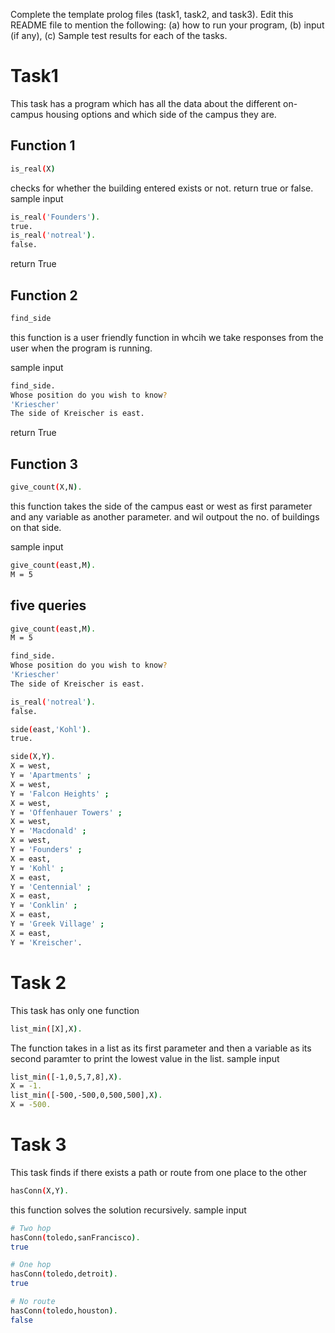 Complete the template prolog files (task1, task2, and task3).
Edit this README file to mention the following: (a) how to run your program, (b) input (if any), (c) Sample test results for each of the tasks.

# Task1 
This task has a program which has all the data about the different on-campus housing options and which side of the campus they are. 
## Function 1
```bash
is_real(X) 
```
checks for whether the building entered exists or not. return true or false.
sample input
```bash
is_real('Founders'). 
true.
is_real('notreal').
false.
```
return True

## Function 2
```bash
find_side
```
this function is a user friendly function in whcih we take responses from the user when the program is running.

sample input
```bash
find_side.
Whose position do you wish to know? 
'Kriescher'
The side of Kreischer is east.
```
return True

## Function 3
```bash
give_count(X,N).
```
this function takes the side of the campus east or west as first parameter and any variable as another parameter. and wil outpout the no. of buildings on that side.

sample input
```bash
give_count(east,M).
M = 5
```

## five queries
```bash
give_count(east,M).
M = 5
```
```bash
find_side.
Whose position do you wish to know? 
'Kriescher'
The side of Kreischer is east.
```
```bash
is_real('notreal').
false.
```
```bash
side(east,'Kohl').
true.
```
```bash
side(X,Y).
X = west,
Y = 'Apartments' ;
X = west,
Y = 'Falcon Heights' ;
X = west,
Y = 'Offenhauer Towers' ;
X = west,
Y = 'Macdonald' ;
X = west,
Y = 'Founders' ;
X = east,
Y = 'Kohl' ;
X = east,
Y = 'Centennial' ;
X = east,
Y = 'Conklin' ;
X = east,
Y = 'Greek Village' ;
X = east,
Y = 'Kreischer'.

```


# Task 2
This task has only one function 
```bash
list_min([X],X).
```
The function takes in a list as its first parameter and then a variable as its second paramter to print the lowest value in the list.
sample input 
```bash
list_min([-1,0,5,7,8],X).
X = -1.
list_min([-500,-500,0,500,500],X).
X = -500.
```

# Task 3
This task finds if there exists a path or route from one place to the other
```bash
hasConn(X,Y).
```
this function solves the solution recursively. 
sample input
```bash
# Two hop
hasConn(toledo,sanFrancisco).
true 

# One hop
hasConn(toledo,detroit).
true

# No route
hasConn(toledo,houston).
false
```
